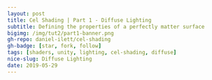 ```yaml
---
layout: post
title: Cel Shading | Part 1 - Diffuse Lighting
subtitle: Defining the properties of a perfectly matter surface
bigimg: /img/tut2/part1-banner.png
gh-repo: daniel-ilett/cel-shading
gh-badge: [star, fork, follow]
tags: [shaders, unity, lighting, cel-shading, diffuse]
nice-slug: Diffuse Lighting
date: 2019-05-29
---
```

